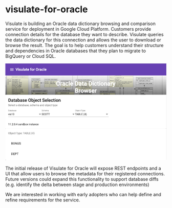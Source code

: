 # visulate-for-oracle
Visulate is building an Oracle data dictionary browsing and comparison service for deployment in Google Cloud Platform. Customers provide connection details for the database they want to describe.  Visulate queries the data dictionary for this connection and allows the user to download or browse the result.  The goal is to help customers understand their structure and dependencies in Oracle databases that they plan to migrate to BigQuery or Cloud SQL.

![Alt text](/screenshots/object-selection.png?raw=true "Optional Title")

The initial release of Visulate for Oracle will expose REST endpoints and a UI that allow users to browse the metadata for their registered connections.  Future versions could expand this functionality to support database diffs (e.g. identify the delta between stage and production environments)

We are interested in working with early adopters who can help define and refine requirements for the service. 

